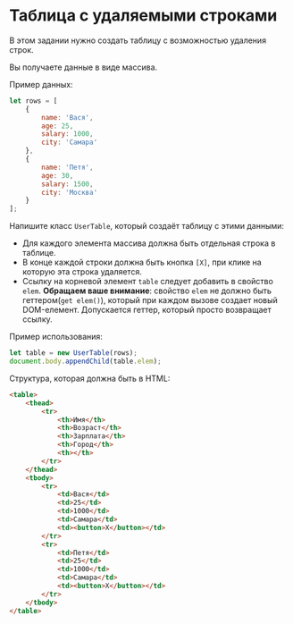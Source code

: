 # Таблица с удаляемыми строками

В этом задании нужно создать таблицу с возможностью удаления строк.

Вы получаете данные в виде массива.

Пример данных:                  
```js
let rows = [
    {
        name: 'Вася',
        age: 25,
        salary: 1000,
        city: 'Самара'
    },
    {
        name: 'Петя',
        age: 30,
        salary: 1500,
        city: 'Москва'
    }
];
```

Напишите класс `UserTable`, который создаёт таблицу с этими данными:

- Для каждого элемента массива должна быть отдельная строка в таблице.
- В конце каждой строки должна быть кнопка `[X]`, при клике на которую эта строка удаляется.
- Ссылку на корневой элемент `table` следует добавить в свойство `elem`. **Обращаем вашe внимание**: свойство `elem` не должно быть геттером(`get elem()`), который при каждом вызове создает новый DOM-елемент. Допускается геттер, который просто возвращает ссылку.

Пример использования:

```js
let table = new UserTable(rows);
document.body.appendChild(table.elem);
```

Структура, которая должна быть в HTML:

```html
<table>
    <thead>
        <tr>
            <th>Имя</th>
            <th>Возраст</th>
            <th>Зарплата</th>
            <th>Город</th>
            <th></th>
        </tr>
    </thead>
    <tbody>
        <tr>
            <td>Вася</td>
            <td>25</td>
            <td>1000</td>
            <td>Самара</td>
            <td><button>X</button></td>
        </tr>
        <tr>
            <td>Петя</td>
            <td>25</td>
            <td>1000</td>
            <td>Самара</td>
            <td><button>X</button></td>
        </tr>
    </tbody>
</table>
```
